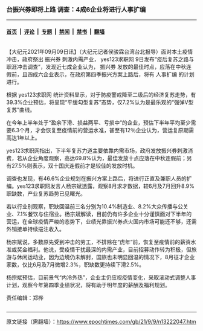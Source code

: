 ### 台振兴券即将上路 调查：4成6企业将进行人事扩编

---

#### [首页](../../../..?n13222047) &nbsp;|&nbsp; [评论](../../../../../epoch-comment?n13222047) &nbsp;|&nbsp; [专题](../../../../../epoch-special?n13222047) &nbsp;|&nbsp; [禁闻](../../../../../epoch-news?n13222047) &nbsp;|&nbsp; [禁书](../../../../../books?n13222047) &nbsp;|&nbsp; [翻墙](https://github.com/gfw-breaker/nogfw/blob/master/README.md?n13222047)


<div class="column" id="artbody" itemprop="articleBody">
 <!-- article content begin -->
 <p>
  【大纪元2021年09月09日讯】（大纪元记者侯骏霖台湾台北报导）面对本土疫情冲击，政府祭出
  <ok href="https://www.epochtimes.com/gb/tag/%E6%8C%AF%E5%85%B4%E5%88%B8.html">
   振兴券
  </ok>
  刺激内需产业，
  <ok href="https://www.epochtimes.com/gb/tag/yes123%E6%B1%82%E8%81%8C%E7%BD%91.html">
   yes123求职网
  </ok>
  9日发布“疫后复苏之路与职涯冲击调查”，发现近七成企业认为，
  <ok href="https://www.epochtimes.com/gb/tag/%E6%8C%AF%E5%85%B4%E5%88%B8.html">
   振兴券
  </ok>
  发放的最佳时点，应落在中秋连假前，且四成六企业表示，在政府第四季振兴方案上路后，将有
  <ok href="https://www.epochtimes.com/gb/tag/%E4%BA%BA%E4%BA%8B%E6%89%A9%E7%BC%96.html">
   人事扩编
  </ok>
  的计划进行。
 </p>
 <p>
  根据
  <ok href="https://www.epochtimes.com/gb/tag/yes123%E6%B1%82%E8%81%8C%E7%BD%91.html">
   yes123求职网
  </ok>
  统计资料显示，对于防疫警戒降至二级后的经济复苏走势，有39.3%企业预估，将呈现“平缓勾型复苏”态势，仅7.2%认为是最乐观的“强弹V型复苏”曲线。
 </p>
 <p>
  在今年上半年处于“盈余下滑、损益两平、亏损中”的企业，预估下半年平均至少需要6.3个月，才会恢复至疫情前的营运水准，甚至有12％企业认为，营运复原期需高达1年以上。
 </p>
 <p>
  yes123求职网指出，下半年复苏力道主要依靠内需市场，政府发放振兴券刺激消费，若从企业角度观察，高达69.8%认为，最佳发放十点应落在中秋连假前；另有27.5%则表示，双十国庆连假前才是较佳的发放时机。
 </p>
 <p>
  调查也发现，有46.6%企业规划在振兴方案上路后，将进行正直及兼职人员的扩编。yes123求职网发言人杨宗斌透露，观察8月求才数据，较6月及7月回升8.9%职缺数，产业复苏趋势已见曙光。
 </p>
 <p>
  若以行业别观察，职缺回温前三名分别为10.4%制造业、8.2%大众传播与公关业、7.1%餐饮与住宿业。杨宗斌解读，目前仍有许多企业十分谨慎面对下半年的营运，在全球疫情严峻的态势下，业绩光靠振兴券点火国内市场可能还不够，还需外销接单持续挹注收入。
 </p>
 <p>
  杨宗斌说，多数原先受到冲击的劳工，不排除在“虎年”前，恢复至疫情前的薪资水准或奖金福利。他说，受疫情干扰最深的内需产业，目前招募动作转为积极，但旅游与休闲运动业，因为边境仍未解封，国旅也未明显回温的情况下，8月征才企业家数，仅比6月及7月微增2.3%，职缺数更持续下滑2.5%。
 </p>
 <p>
  杨宗斌预估，目前景气“内冷外热”，企业主仍应视疫情变化，采取滚动式调整人事计划，观察今年第四季业绩状况，将有助于明年度的薪酬及福利规划。
 </p>
 <p>
  责任编辑：郑桦
 </p>
 <!-- article content end -->
</div>


---

原文链接（需翻墙）：https://www.epochtimes.com/gb/21/9/9/n13222047.htm